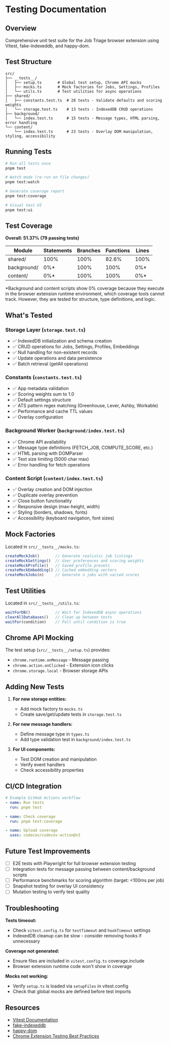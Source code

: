 # Testing Documentation

## Overview

Comprehensive unit test suite for the Job Triage browser extension using Vitest, fake-indexeddb, and happy-dom.

## Test Structure

```
src/
├── __tests__/
│   ├── setup.ts       # Global test setup, Chrome API mocks
│   ├── mocks.ts       # Mock factories for Jobs, Settings, Profiles
│   └── utils.ts       # Test utilities for async operations
├── shared/
│   ├── constants.test.ts  # 28 tests - Validate defaults and scoring weights
│   └── storage.test.ts    # 13 tests - IndexedDB CRUD operations
├── background/
│   └── index.test.ts      # 15 tests - Message types, HTML parsing, error handling
└── content/
    └── index.test.ts      # 23 tests - Overlay DOM manipulation, styling, accessibility
```

## Running Tests

```bash
# Run all tests once
pnpm test

# Watch mode (re-run on file changes)
pnpm test:watch

# Generate coverage report
pnpm test:coverage

# Visual test UI
pnpm test:ui
```

## Test Coverage

**Overall: 51.37% (79 passing tests)**

| Module     | Statements | Branches | Functions | Lines |
|------------|-----------|----------|-----------|-------|
| shared/    | 100%      | 100%     | 82.6%     | 100%  |
| background/| 0%*       | 100%     | 100%      | 0%*   |
| content/   | 0%*       | 100%     | 100%      | 0%*   |

*Background and content scripts show 0% coverage because they execute in the browser extension runtime environment, which coverage tools cannot track. However, they are tested for structure, type definitions, and logic.

## What's Tested

### Storage Layer (`storage.test.ts`)
- ✅ IndexedDB initialization and schema creation
- ✅ CRUD operations for Jobs, Settings, Profiles, Embeddings
- ✅ Null handling for non-existent records
- ✅ Update operations and data persistence
- ✅ Batch retrieval (getAll operations)

### Constants (`constants.test.ts`)
- ✅ App metadata validation
- ✅ Scoring weights sum to 1.0
- ✅ Default settings structure
- ✅ ATS pattern regex matching (Greenhouse, Lever, Ashby, Workable)
- ✅ Performance and cache TTL values
- ✅ Overlay configuration

### Background Worker (`background/index.test.ts`)
- ✅ Chrome API availability
- ✅ Message type definitions (FETCH_JOB, COMPUTE_SCORE, etc.)
- ✅ HTML parsing with DOMParser
- ✅ Text size limiting (5000 char max)
- ✅ Error handling for fetch operations

### Content Script (`content/index.test.ts`)
- ✅ Overlay creation and DOM injection
- ✅ Duplicate overlay prevention
- ✅ Close button functionality
- ✅ Responsive design (max-height, width)
- ✅ Styling (borders, shadows, fonts)
- ✅ Accessibility (keyboard navigation, font sizes)

## Mock Factories

Located in `src/__tests__/mocks.ts`:

```typescript
createMockJob()       // Generate realistic job listings
createMockSettings()  // User preferences and scoring weights
createMockProfile()   // Saved profile presets
createMockEmbedding() // Cached embedding vectors
createMockJobs(n)     // Generate n jobs with varied scores
```

## Test Utilities

Located in `src/__tests__/utils.ts`:

```typescript
waitForDB()           // Wait for IndexedDB async operations
clearAllDatabases()   // Clean up between tests
waitFor(condition)    // Poll until condition is true
```

## Chrome API Mocking

The test setup (`src/__tests__/setup.ts`) provides:
- `chrome.runtime.onMessage` - Message passing
- `chrome.action.onClicked` - Extension icon clicks
- `chrome.storage.local` - Browser storage APIs

## Adding New Tests

1. **For new storage entities:**
   - Add mock factory to `mocks.ts`
   - Create save/get/update tests in `storage.test.ts`

2. **For new message handlers:**
   - Define message type in `types.ts`
   - Add type validation test in `background/index.test.ts`

3. **For UI components:**
   - Test DOM creation and manipulation
   - Verify event handlers
   - Check accessibility properties

## CI/CD Integration

```yaml
# Example GitHub Actions workflow
- name: Run tests
  run: pnpm test

- name: Check coverage
  run: pnpm test:coverage

- name: Upload coverage
  uses: codecov/codecov-action@v3
```

## Future Test Improvements

- [ ] E2E tests with Playwright for full browser extension testing
- [ ] Integration tests for message passing between content/background scripts
- [ ] Performance benchmarks for scoring algorithm (target: <100ms per job)
- [ ] Snapshot testing for overlay UI consistency
- [ ] Mutation testing to verify test quality

## Troubleshooting

**Tests timeout:**
- Check `vitest.config.ts` for `testTimeout` and `hookTimeout` settings
- IndexedDB cleanup can be slow - consider removing hooks if unnecessary

**Coverage not generated:**
- Ensure files are included in `vitest.config.ts` coverage.include
- Browser extension runtime code won't show in coverage

**Mocks not working:**
- Verify `setup.ts` is loaded via `setupFiles` in vitest.config
- Check that global mocks are defined before test imports

## Resources

- [Vitest Documentation](https://vitest.dev)
- [fake-indexeddb](https://github.com/dumbmatter/fakeIndexedDB)
- [happy-dom](https://github.com/capricorn86/happy-dom)
- [Chrome Extension Testing Best Practices](https://developer.chrome.com/docs/extensions/mv3/tut_testing/)
